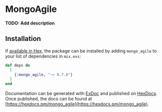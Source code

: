 # MongoAgile

**TODO: Add description**

## Installation

If [available in Hex](https://hex.pm/docs/publish), the package can be installed
by adding `mongo_agile` to your list of dependencies in `mix.exs`:

```elixir
def deps do
  [
    {:mongo_agile, "~> 0.7.0"}
  ]
end
```

Documentation can be generated with [ExDoc](https://github.com/elixir-lang/ex_doc)
and published on [HexDocs](https://hexdocs.pm). Once published, the docs can
be found at [https://hexdocs.pm/mongo_agile](https://hexdocs.pm/mongo_agile).

